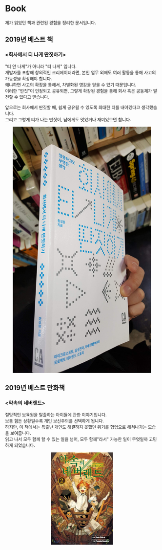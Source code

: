 # Book

제가 읽었던 책과 관련된 경험을 정리한 문서입니다.

## 2019년 베스트 책

### <회사에서 티 나게 딴짓하기>

"티 안 나게"가 아니라 "티 나게" 입니다.<br>
개발자를 포함해 창의적인 크리에이터라면, 본인 업무 외에도 여러 활동을 통해 사고의 가능성을 확장해야 합니다.<br>
왜냐하면 사고의 확장을 통해서, 차별화된 영감을 얻을 수 있기 때문입니다.<br>
이러한 "딴짓"이 인정되고 공유되면, 그렇게 확장된 경험을 통해 회사 혹은 공동체가 발전할 수 있다고 믿습니다.

앞으로는 회사에서 딴짓할 때, 쉽게 공유될 수 있도록 최대한 티를 내야겠다고 생각했습니다.<br>
그리고 그렇게 티가 나는 딴짓이, 남에게도 멋있거나 재미있으면 합니다.

<p align="center"><img src="./img/best_book_2019.jpeg" width="90%" /></p>

## 2019년 베스트 만화책

### <약속의 네버랜드>

절망적인 보육원을 탈출하는 아이들에 관한 이야기입니다.<br>
보통 힘든 상황일수록 개인 보신주의를 선택하게 됩니다.<br>
하지만, 이 책에서는 특출난 개인도 해결하지 못했던 위기를 협업으로 헤쳐나가는 모습을 보여줍니다.<br>
읽고 나서 모두 함께 할 수 있는 일을 넘어, 모두 함께"라서" 가능한 일이 무엇일까 고민하게 되었습니다.

<p align="center"><img src="./img/best_comic_2019.jpeg" width="40%" /></p>

